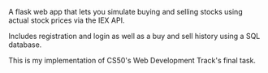 A flask web app that lets you simulate buying and selling stocks using actual stock prices via the IEX API.

Includes registration and login as well as a buy and sell history using a SQL database.

This is my implementation of CS50's Web Development Track's final task.